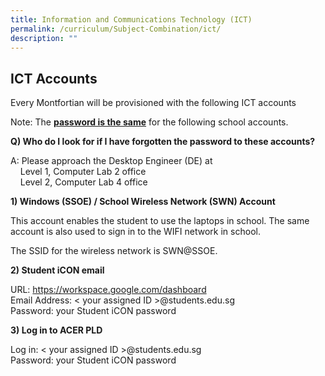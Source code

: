 ```yaml
---
title: Information and Communications Technology (ICT)
permalink: /curriculum/Subject-Combination/ict/
description: ""
---
```

## ICT Accounts

Every Montfortian will be provisioned with the following ICT accounts
  

Note: The&nbsp;<strong><u>password is the same</u></strong>&nbsp;for the following school accounts.


**Q) Who do I look for if I have forgotten the password to these accounts?**

A: Please approach the Desktop Engineer (DE) at&nbsp;   
&nbsp; &nbsp; Level 1, Computer Lab 2 office   
&nbsp; &nbsp; Level 2, Computer Lab 4 office

**1) Windows (SSOE) / School Wireless Network (SWN) Account**

This account enables the student to use the laptops in school. The same account is also used to sign in to the WIFI network in school.&nbsp;

The SSID for the wireless network is SWN@SSOE.

**2) Student iCON email**

URL: https://workspace.google.com/dashboard    
Email Address: &lt; your assigned ID &gt;@students.edu.sg   
Password:&nbsp;your Student iCON password

  

**3) Log in to ACER PLD**

Log in: &lt; your assigned ID &gt;@students.edu.sg   
Password: your Student iCON password